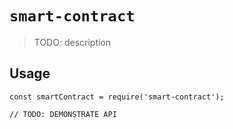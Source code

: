 # `smart-contract`

> TODO: description

## Usage

```
const smartContract = require('smart-contract');

// TODO: DEMONSTRATE API
```
